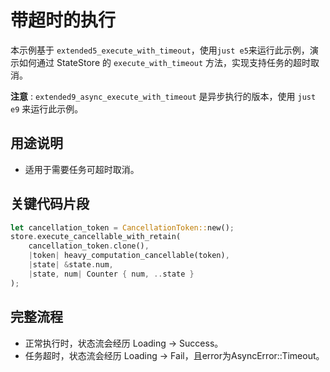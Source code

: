 # 带超时的执行

本示例基于 `extended5_execute_with_timeout`，使用`just e5`来运行此示例，演示如何通过 StateStore 的 `execute_with_timeout` 方法，实现支持任务的超时取消。

**注意** : `extended9_async_execute_with_timeout` 是异步执行的版本，使用 `just e9` 来运行此示例。

## 用途说明

- 适用于需要任务可超时取消。

## 关键代码片段

```rust
let cancellation_token = CancellationToken::new();
store.execute_cancellable_with_retain(
    cancellation_token.clone(),
    |token| heavy_computation_cancellable(token),
    |state| &state.num,
    |state, num| Counter { num, ..state }
);
```

## 完整流程

- 正常执行时，状态流会经历 Loading -> Success。
- 任务超时，状态流会经历 Loading -> Fail，且error为AsyncError::Timeout。